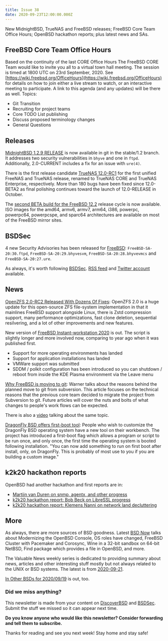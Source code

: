 ```yaml
---
title: Issue 38
date: 2020-09-23T12:00:00.000Z
---
```


New MidnightBSD, TrueNAS and FreeBSD releases; FreeBSD Core Team Office Hours; OpenBSD hackathon reports; plus latest news and SAs.

<!-- more -->

## FreeBSD Core Team Office Hours  

Based on the continuity of the last CORE Office Hours The FreeBSD CORE Team would like to invite you all to a virtual town hall meeting. The session is timed at 1800 UTC on 23rd September, 2020. See [https://wiki.freebsd.org/OfficeHours](https://wiki.freebsd.org/OfficeHours) for details on how to join either a live stream to watch, or an interactive meeting to participate. A link to this agenda (and any updates) will be there as well. Topics:

- Git Transition
- Recruiting for project teams
- Core TODO List publishing
- Discuss proposed terminology changes
- General Questions

## Releases  

[MidnightBSD 1.2.9 RELEASE](https://bsdsec.net/articles/midnightbsd-security-midnightbsd-1-2-9-release?utm_source=bsdweekly) is now available in git in the stable/1.2 branch. It addresses two security vulnerabilities in `bhyve` and one in `ftpd`. Additionally, 2.0-CURRENT includes a fix for an issue with `ure(4)`.

There is the first release candidate [TrueNAS 12.0-RC1](https://www.truenas.com/docs/hub/intro/release-notes/tn-12_0-rc1/?utm_source=bsdweekly) for the first unified FreeNAS and TrueNAS release, renamed to TrueNAS CORE and TrueNAS Enterprise, respectively. More than 180 bugs have been fixed since 12.0-BETA2 as final polishing continues toward the launch of 12.0-RELEASE in October.

The [second BETA build for the FreeBSD 12.2](https://www.freebsd.org/news/newsflash.html#event20200918:01?utm_source=bsdweekly) release cycle is now available. ISO images for the amd64, armv6, armv7, arm64, i386, powerpc, powerpc64, powerpcspe, and sparc64 architectures are available on most of the FreeBSD mirror sites.

## BSDSec

4 new Security Advisories has been released for [FreeBSD](https://bsdsec.net/tags/freebsd?utm_source=bsdweekly): `FreeBSD-SA-20:30.ftpd`, `FreeBSD-SA-20:29.bhyvesvm`, `FreeBSD-SA-20:28.bhyvevmcs` and `FreeBSD-SA-20:27.ure`.

As always, it's worth following [BSDSec](https://bsdsec.net). [RSS feed](https://bsdsec.net/articles.atom) and [Twitter account](https://twitter.com/bsdsec) available.

## News

[OpenZFS 2.0-RC2 Released With Dozens Of Fixes](https://www.phoronix.com/scan.php?page=news_item&px=OpenZFS-2.0-RC2-Released&utm_source=bsdweekly): OpenZFS 2.0 is a huge update for this open-source ZFS file-system implementation in that it mainlines FreeBSD support alongside Linux, there is Zstd compression support, many performance optimizations, fast clone deletion, sequential resilvering, and a lot of other improvements and new features.

New version of [FreeBSD Instant-workstation 2020](https://euroquis.nl//freebsd/2020/09/17/instant-workstation.html?utm_source=bsdweekly) is out. The script is slightly longer and more involved now, comparing to year ago when it was published first.

- Support for more operating environments has landed
- Support for application installations has landed
- VMWare support was submitted
- SDDM / polkit configuration has been introduced so you can shutdown / reboot from inside the KDE Plasma environment via the Leave menu

[Why FreeBSD is moving to git](https://bsdimp.blogspot.com/2020/09/freebsd-subversion-to-git-migration.html?utm_source=bsdweekly): Warner talks about the reasons behind the planned move to git from subversion. This article focuses on the technical reasons that the previous core team decided to migrate the project from Subversion to git. Future articles will cover the nuts and bolts of what changes to people's work flows can be expected.

There is also a [video](https://youtu.be/Lx9lKr_M-DI?utm_source=bsdweekly) talking about the same topic.

[DragonFly BSD offers first-boot tool](https://distrowatch.com/weekly.php?issue=20200921#news&utm_source=bsdweekly): People who wish to customize the DragonFly BSD operating system have a new tool on their workbench. The project has introduced a first-boot flag which allows a program or script to be run once, and only once, the first time the operating system is booted following installation. "You can now add something to run on first boot after install, only, on DragonFly. This is probably of most use to you if you are building a custom image."

##  k2k20 hackathon reports

OpenBSD had another hackathon and first reports are in:
- [Martijn van Duren on snmp, agentx, and other progress](https://undeadly.org/cgi?action=article;sid=20200920073933&utm_source=bsdweekly)
- [k2k20 hackathon report: Bob Beck on LibreSSL progress](https://undeadly.org/cgi?action=article;sid=20200921105847&utm_source=bsdweekly)
- [k2k20 hackathon report: Klemens Nanni on network land decluttering](https://undeadly.org/cgi?action=article;sid=20200921110059&utm_source=bsdweekly)

## More

As always, there are more sources of BSD goodness. Latest [BSD Now](https://www.bsdnow.tv/368?utm_source=bsdweekly) talks about Modernizing the OpenBSD Console, OS roles have changed, FreeBSD Cluster with Pacemaker and Corosync, Wine in a 32-bit sandbox on 64-bit NetBSD, Find package which provides a file in OpenBSD, and more.

The Valuable News weekly series is dedicated to providing summary about news, articles and other interesting stuff mostly but not always related to the UNIX or BSD systems. The latest is from [2020-09-21](https://vermaden.wordpress.com/2020/09/21/valuable-news-2020-09-21/?utm_source=bsdweekly).

[In Other BSDs for 2020/09/19](https://www.dragonflydigest.com/2020/09/19/24969.html?utm_source=bsdweekly) is out, too.

### Did we miss anything?

This newsletter is made from your content on [DiscoverBSD](https://discoverbsd.com) and [BSDSec](https://bsdsec.net). Submit the stuff we missed so it can appear next time.

**Do you know anyone who would like this newsletter? Consider forwarding and tell them to subscribe.**

Thanks for reading and see you next week! Stay home and stay safe!
